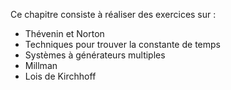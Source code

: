 Ce chapitre consiste à réaliser des exercices sur : 
- Thévenin et Norton 
- Techniques pour trouver la constante de temps 
- Systèmes à générateurs multiples 
- Millman 
- Lois de Kirchhoff

